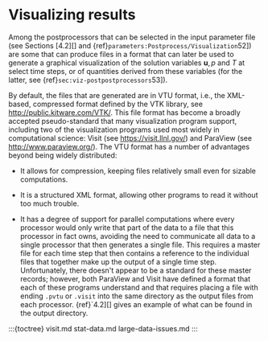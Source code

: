 # Visualizing results

Among the postprocessors that can be selected in the input parameter file (see
Sections&nbsp;[4.2][] and {ref}`parameters:Postprocess/Visualization`52]) are
some that can produce files in a format that can later be used to generate a
graphical visualization of the solution variables $\mathbf u, p$ and $T$ at
select time steps, or of quantities derived from these variables (for the
latter, see {ref}`sec:viz-postpostprocessors`53]).

By default, the files that are generated are in VTU format, i.e., the
XML-based, compressed format defined by the VTK library, see
<http://public.kitware.com/VTK/>. This file format has become a broadly
accepted pseudo-standard that many visualization program support, including
two of the visualization programs used most widely in computational science:
Visit (see <https://visit.llnl.gov/>) and ParaView (see
<http://www.paraview.org/>). The VTU format has a number of advantages beyond
being widely distributed:

-   It allows for compression, keeping files relatively small even for sizable
    computations.

-   It is a structured XML format, allowing other programs to read it without
    too much trouble.

-   It has a degree of support for parallel computations where every processor
    would only write that part of the data to a file that this processor in
    fact owns, avoiding the need to communicate all data to a single processor
    that then generates a single file. This requires a master file for each
    time step that then contains a reference to the individual files that
    together make up the output of a single time step. Unfortunately, there
    doesn't appear to be a standard for these master records; however,
    both ParaView and Visit have defined a format that each of these programs
    understand and that requires placing a file with ending `.pvtu` or
    `.visit` into the same directory as the output files from each processor.
    {ref}`4.2][] gives an example of what can be found in the output
    directory.

<div class="center">

</div>

:::{toctree}
visit.md
stat-data.md
large-data-issues.md
:::

